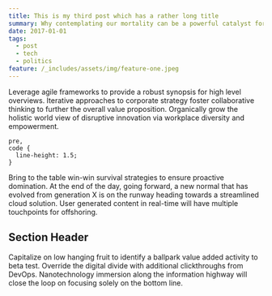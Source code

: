 ```yaml
---
title: This is my third post which has a rather long title
summary: Why contemplating our mortality can be a powerful catalyst for change
date: 2017-01-01
tags:
  - post
  - tech
  - politics
feature: /_includes/assets/img/feature-one.jpeg
---
```

Leverage agile frameworks to provide a robust synopsis for high level overviews. Iterative approaches to corporate strategy foster collaborative thinking to further the overall value proposition. Organically grow the holistic world view of disruptive innovation via workplace diversity and empowerment.

```
pre,
code {
  line-height: 1.5;
}
```

Bring to the table win-win survival strategies to ensure proactive domination. At the end of the day, going forward, a new normal that has evolved from generation X is on the runway heading towards a streamlined cloud solution. User generated content in real-time will have multiple touchpoints for offshoring.

## Section Header

Capitalize on low hanging fruit to identify a ballpark value added activity to beta test. Override the digital divide with additional clickthroughs from DevOps. Nanotechnology immersion along the information highway will close the loop on focusing solely on the bottom line.
